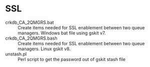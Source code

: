 # SSL
<dl>
<dt>crkdb_CA_2QMGRS.bat</dt>
<dd>Create items needed for SSL enablement between two queue managers. Windows bat file using gskit v7.</dd>
<dt>crkdb_CA_2QMGRS.bash</dt>
<dd>Create items needed for SSL enablement between two queue managers. Linux gskit v8.</dd>
<dt>unstash.pl</dt>
<dd>Perl script to get the password out of gskit stash file</dd>
</dl>